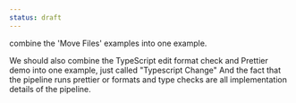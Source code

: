 ```yaml
---
status: draft
---
```


combine the 'Move Files' examples into one example.

We should also combine the TypeScript edit format check and Prettier demo into one example, just called "Typescript Change" And the fact that the pipeline runs prettier or formats and type checks are all implementation details of the pipeline.
